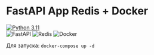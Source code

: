# FastAPI App Redis + Docker

[![Python 3.11](https://img.shields.io/badge/python-3.8+-green.svg)](https://www.python.org/downloads/release/python-380/)\
![FastAPI](https://img.shields.io/badge/FastAPI-005571?style=for-the-badge&logo=fastapi)
![Redis](https://img.shields.io/badge/redis-%23DD0031.svg?style=for-the-badge&logo=redis&logoColor=white)
![Docker](https://img.shields.io/badge/docker-%23316192.svg?style=for-the-badge&logo=docker&logoColor=white)

Для запуска:
`docker-compose up -d`